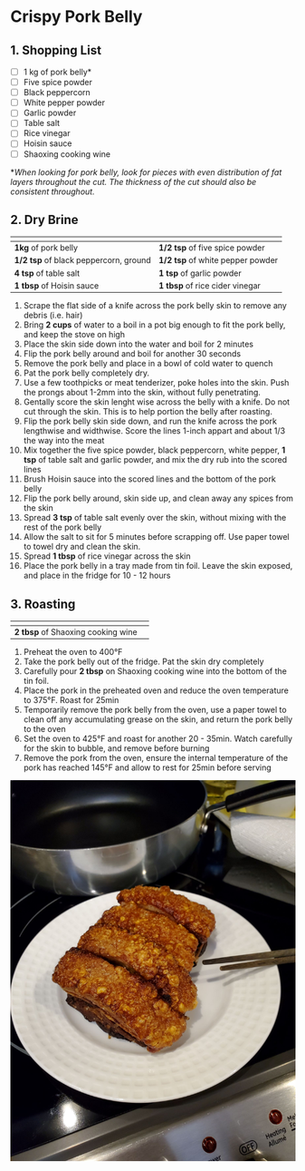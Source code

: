 # Crispy Pork Belly

## 1. Shopping List
- [ ] 1 kg  of pork belly*
- [ ] Five spice powder
- [ ] Black peppercorn
- [ ] White pepper powder
- [ ] Garlic powder 
- [ ] Table salt
- [ ] Rice vinegar
- [ ] Hoisin sauce
- [ ] Shaoxing cooking wine

**When looking for pork belly, look for pieces with even distribution of fat layers throughout the cut. The thickness of the cut should also be consistent throughout.*

## 2. Dry Brine
|<!-- -->|<!-- -->|
|---|---|
| **1kg** of pork belly | **1/2 tsp** of five spice powder |
| **1/2 tsp** of black peppercorn, ground | **1/2 tsp** of white pepper powder |
| **4 tsp** of table salt | **1 tsp** of garlic powder |
| **1 tbsp** of  Hoisin sauce  | **1 tbsp** of rice cider vinegar |

1. Scrape the flat side of a knife across the pork belly skin to remove any debris (i.e. hair)
2. Bring **2 cups** of water to a boil in a pot big enough to fit the pork belly, and keep the stove on high
3. Place the skin side down into the water and boil for 2 minutes
4. Flip the pork belly around and boil for another 30 seconds
5. Remove the pork belly and place in a bowl of cold water to quench
6. Pat the pork belly completely dry.
8. Use a few toothpicks or meat tenderizer, poke holes into the skin. Push the prongs about 1-2mm into the skin, without fully penetrating.
8. Gentally score the skin lenght wise across the belly with a knife. Do not cut through the skin. This is to help portion the belly after roasting. 
9. Flip the pork belly skin side down, and run the knife across the pork lengthwise and widthwise. Score the lines 1-inch appart and about 1/3 the way into the meat 
10. Mix together the five spice powder, black peppercorn, white pepper, **1 tsp** of table salt and garlic powder, and mix the dry rub into the scored lines
11. Brush Hoisin sauce into the scored lines and the bottom of the pork belly
12. Flip the pork belly around, skin side up, and clean away any spices from the skin
13. Spread **3 tsp** of table salt evenly over the skin, without mixing with the rest of the pork belly
14. Allow the salt to sit for 5 minutes before scrapping off. Use paper towel to towel dry and clean the skin.
15. Spread **1 tbsp** of rice vinegar across the skin
16. Place the pork belly in a tray made from tin foil. Leave the skin exposed, and place in the fridge for 10 - 12 hours

## 3. Roasting
|<!-- -->|<!-- -->|
|---|---|
| **2 tbsp** of Shaoxing cooking wine | |

1. Preheat the oven to 400°F
2. Take the pork belly out of the fridge. Pat the skin dry completely
3. Carefully pour **2 tbsp** on Shaoxing cooking wine into the bottom of the tin foil.
4. Place the pork in the preheated oven and reduce the oven temperature to 375°F. Roast for 25min
5. Temporarily remove the pork belly from the oven, use a paper towel to clean off any accumulating grease on the skin, and return the pork belly to the oven
6. Set the oven to 425°F and roast for another 20 - 35min. Watch carefully for the skin to bubble, and remove before burning
7. Remove the pork from the oven, ensure the internal temperature of the pork has reached 145°F and allow to rest for 25min before serving

![Final presentation of Crispy Pork Belly](Images/Crispy%20Pork%20Belly%20-%20Overview.jpg)